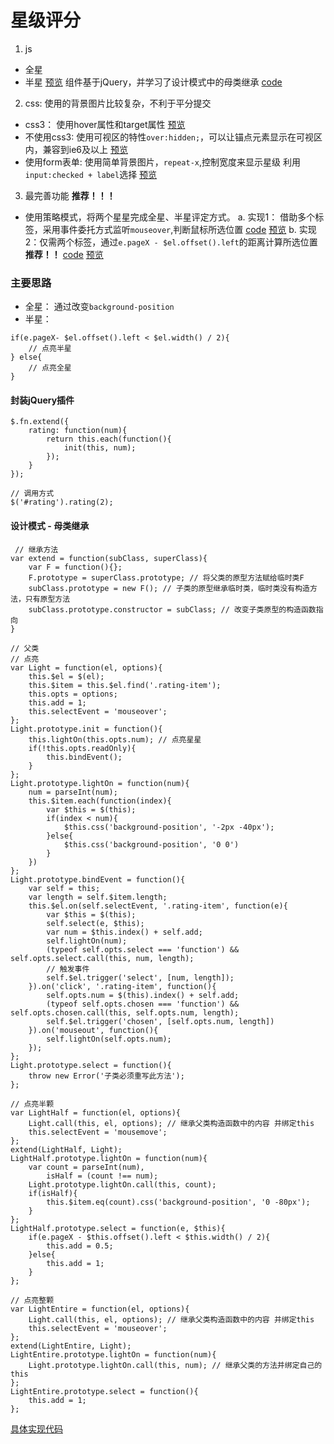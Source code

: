# 星级评分
1. js
- 全星 
- 半星
[预览](https://viivlgr.github.io/components/Start/index3.html)
组件基于jQuery，并学习了设计模式中的母类继承 [code](https://github.com/viivLgr/components/tree/master/Start)
2. css: 使用的背景图片比较复杂，不利于平分提交
- css3： 使用hover属性和target属性 [预览](https://viivlgr.github.io/components/Start/index4.html)
- 不使用css3: 使用可视区的特性`over:hidden;`，可以让锚点元素显示在可视区内，兼容到ie6及以上 [预览](https://viivlgr.github.io/components/Start/index5.html)
- 使用form表单: 
    使用简单背景图片，`repeat-x`,控制宽度来显示星级
    利用`input:checked + label`选择 [预览](https://viivlgr.github.io/components/Start/index6.html)
3. 最完善功能 **推荐！！！**
- 使用策略模式，将两个星星完成全星、半星评定方式。
    a. 实现1： 借助多个标签，采用事件委托方式监听`mouseover`,判断鼠标所选位置
        [code](https://github.com/viivLgr/components/blob/master/Start/index8.html)
        [预览](https://viivlgr.github.io/components/Start/index8.html)
    b. 实现2：仅需两个标签，通过`e.pageX - $el.offset().left`的距离计算所选位置 **推荐！！**
        [code](https://github.com/viivLgr/components/blob/master/Start/index9.html)
        [预览](https://viivlgr.github.io/components/Start/index9.html)


### 主要思路
- 全星： 通过改变`background-position`
- 半星：
```
if(e.pageX- $el.offset().left < $el.width() / 2){
    // 点亮半星
} else{
    // 点亮全星
}
```


#### 封装jQuery插件
```
$.fn.extend({
    rating: function(num){
        return this.each(function(){
            init(this, num);
        });
    }
});

// 调用方式
$('#rating').rating(2);
```

#### 设计模式 - 母类继承
```
 // 继承方法
var extend = function(subClass, superClass){
    var F = function(){};
    F.prototype = superClass.prototype; // 将父类的原型方法赋给临时类F
    subClass.prototype = new F(); // 子类的原型继承临时类，临时类没有构造方法，只有原型方法
    subClass.prototype.constructor = subClass; // 改变子类原型的构造函数指向
}

// 父类
// 点亮
var Light = function(el, options){
    this.$el = $(el);
    this.$item = this.$el.find('.rating-item');
    this.opts = options;
    this.add = 1;
    this.selectEvent = 'mouseover';
};
Light.prototype.init = function(){
    this.lightOn(this.opts.num); // 点亮星星
    if(!this.opts.readOnly){
        this.bindEvent();
    }
};
Light.prototype.lightOn = function(num){
    num = parseInt(num);
    this.$item.each(function(index){
        var $this = $(this);
        if(index < num){
            $this.css('background-position', '-2px -40px');
        }else{
            $this.css('background-position', '0 0')
        }
    })
};
Light.prototype.bindEvent = function(){
    var self = this;
    var length = self.$item.length;
    this.$el.on(self.selectEvent, '.rating-item', function(e){
        var $this = $(this);
        self.select(e, $this);
        var num = $this.index() + self.add;
        self.lightOn(num);
        (typeof self.opts.select === 'function') && self.opts.select.call(this, num, length);
        // 触发事件
        self.$el.trigger('select', [num, length]);
    }).on('click', '.rating-item', function(){
        self.opts.num = $(this).index() + self.add;
        (typeof self.opts.chosen === 'function') && self.opts.chosen.call(this, self.opts.num, length);
        self.$el.trigger('chosen', [self.opts.num, length])
    }).on('mouseout', function(){
        self.lightOn(self.opts.num);
    });
};
Light.prototype.select = function(){
    throw new Error('子类必须重写此方法');
};

// 点亮半颗
var LightHalf = function(el, options){
    Light.call(this, el, options); // 继承父类构造函数中的内容 并绑定this
    this.selectEvent = 'mousemove';
};
extend(LightHalf, Light);
LightHalf.prototype.lightOn = function(num){
    var count = parseInt(num),
        isHalf = (count !== num);
    Light.prototype.lightOn.call(this, count);
    if(isHalf){
        this.$item.eq(count).css('background-position', '0 -80px');
    }
};
LightHalf.prototype.select = function(e, $this){
    if(e.pageX - $this.offset().left < $this.width() / 2){
        this.add = 0.5;
    }else{
        this.add = 1;
    }
};

// 点亮整颗
var LightEntire = function(el, options){
    Light.call(this, el, options); // 继承父类构造函数中的内容 并绑定this
    this.selectEvent = 'mouseover';
};
extend(LightEntire, Light);
LightEntire.prototype.lightOn = function(num){
    Light.prototype.lightOn.call(this, num); // 继承父类的方法并绑定自己的this
};
LightEntire.prototype.select = function(){
    this.add = 1;
};
```

[具体实现代码](https://github.com/viivLgr/components/blob/master/Start/index3.html)

